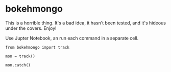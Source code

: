 # bokehmongo
This is a horrible thing. It's a bad idea, it hasn't been tested, and it's hideous under the covers. Enjoy!

Use Jupter Notebook, an run each command in a separate cell.

	from bokehmongo import track

	mon = track()

	mon.catch()
